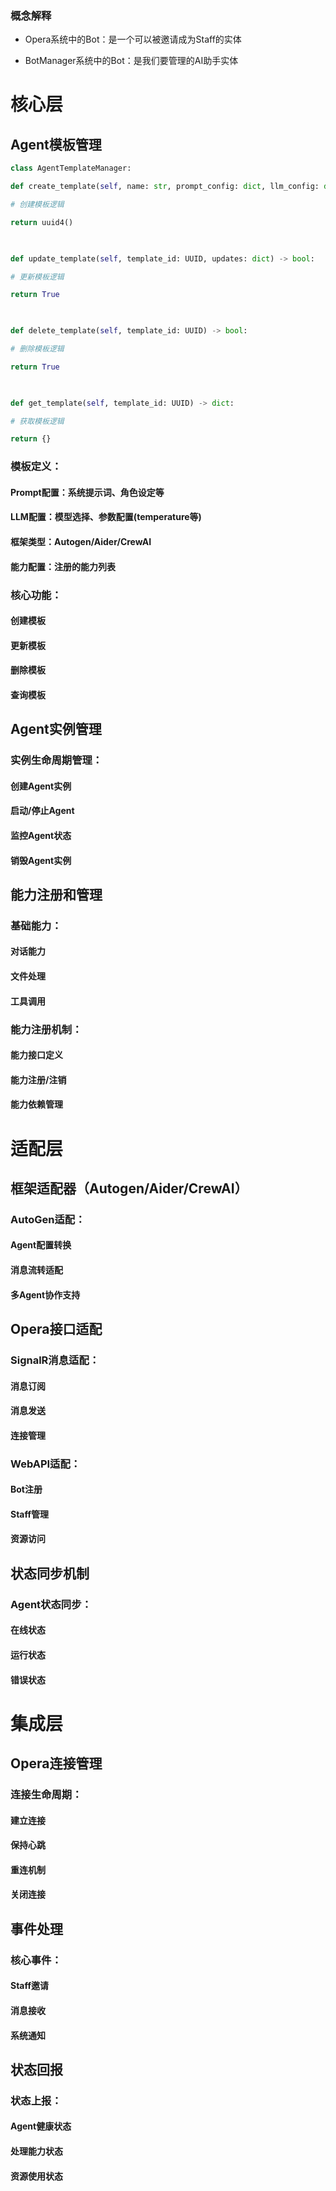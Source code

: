 ### 概念解释

- Opera系统中的Bot：是一个可以被邀请成为Staff的实体

- BotManager系统中的Bot：是我们要管理的AI助手实体

# 核心层

## Agent模板管理
```python
class AgentTemplateManager:

def create_template(self, name: str, prompt_config: dict, llm_config: dict, framework_type: str, capability_config: dict) -> UUID:

# 创建模板逻辑

return uuid4()

  

def update_template(self, template_id: UUID, updates: dict) -> bool:

# 更新模板逻辑

return True

  

def delete_template(self, template_id: UUID) -> bool:

# 删除模板逻辑

return True

  

def get_template(self, template_id: UUID) -> dict:

# 获取模板逻辑

return {}
```
### 模板定义：
#### Prompt配置：系统提示词、角色设定等
#### LLM配置：模型选择、参数配置(temperature等)
#### 框架类型：Autogen/Aider/CrewAI
#### 能力配置：注册的能力列表

### 核心功能：
#### 创建模板
#### 更新模板
#### 删除模板
#### 查询模板

## Agent实例管理
### 实例生命周期管理：
#### 创建Agent实例
#### 启动/停止Agent
#### 监控Agent状态
#### 销毁Agent实例

## 能力注册和管理
### 基础能力：
#### 对话能力
#### 文件处理
#### 工具调用
### 能力注册机制：
#### 能力接口定义
#### 能力注册/注销
#### 能力依赖管理


#  适配层

## 框架适配器（Autogen/Aider/CrewAI）
### AutoGen适配：
#### Agent配置转换
#### 消息流转适配
#### 多Agent协作支持

## Opera接口适配
### SignalR消息适配：
#### 消息订阅
#### 消息发送
#### 连接管理

### WebAPI适配：
#### Bot注册
#### Staff管理
#### 资源访问



## 状态同步机制
### Agent状态同步：
#### 在线状态
#### 运行状态
#### 错误状态

# 集成层

## Opera连接管理
### 连接生命周期：
#### 建立连接
#### 保持心跳
#### 重连机制
#### 关闭连接

## 事件处理
### 核心事件：
#### Staff邀请
#### 消息接收
#### 系统通知
## 状态回报
### 状态上报：
#### Agent健康状态
#### 处理能力状态
#### 资源使用状态

